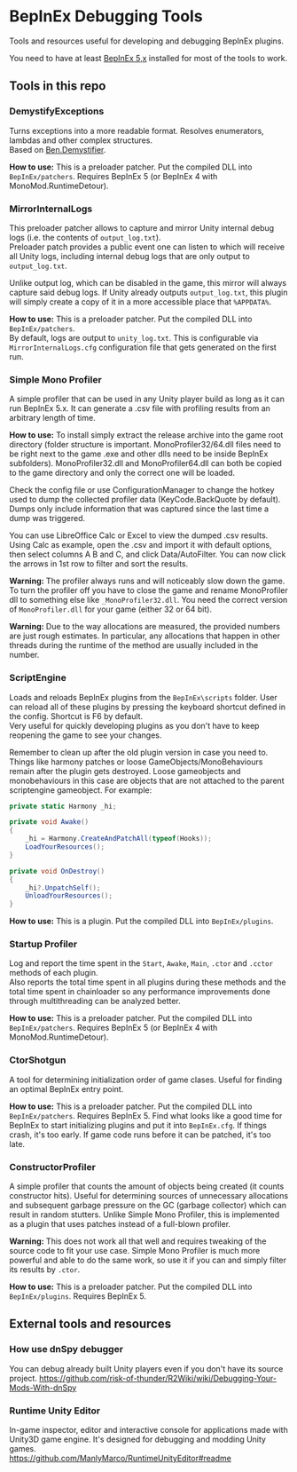 # BepInEx Debugging Tools
Tools and resources useful for developing and debugging BepInEx plugins.

You need to have at least [BepInEx 5,x](https://github.com/BepInEx/BepInEx) installed for most of the tools to work.

## Tools in this repo

### DemystifyExceptions
Turns exceptions into a more readable format. Resolves enumerators, lambdas and other complex structures.  
Based on [Ben.Demystifier](https://github.com/benaadams/Ben.Demystifier).

**How to use:** This is a preloader patcher. Put the compiled DLL into `BepInEx/patchers`. Requires BepInEx 5 (or BepInEx 4 with MonoMod.RuntimeDetour).

### MirrorInternalLogs

This preloader patcher allows to capture and mirror Unity internal debug logs (i.e. the contents of `output_log.txt`).  
Preloader patch provides a public event one can listen to which will receive all Unity logs, including internal debug logs that are only output to `output_log.txt`.

Unlike output log, which can be disabled in the game, this mirror will always capture said debug logs. If Unity already outputs `output_log.txt`, 
this plugin will simply create a copy of it in a more accessible place that `%APPDATA%`.

**How to use:** This is a preloader patcher. Put the compiled DLL into `BepInEx/patchers`.  
By default, logs are output to `unity_log.txt`. This is configurable via `MirrorInternalLogs.cfg` configuration file that gets generated on the first run.

### Simple Mono Profiler
A simple profiler that can be used in any Unity player build as long as it can run BepInEx 5.x. It can generate a .csv file with profiling results from an arbitrary length of time.

**How to use:** To install simply extract the release archive into the game root directory (folder structure is important. MonoProfiler32/64.dll files need to be right next to the game .exe and other dlls need to be inside BepInEx subfolders). MonoProfiler32.dll and MonoProfiler64.dll can both be copied to the game directory and only the correct one will be loaded.

Check the config file or use ConfigurationManager to change the hotkey used to dump the collected profiler data (KeyCode.BackQuote by default). Dumps only include information that was captured since the last time a dump was triggered.

You can use LibreOffice Calc or Excel to view the dumped .csv results. Using Calc as example, open the .csv and import it with default options, then select columns A B and C, and click Data/AutoFilter. You can now click the arrows in 1st row to filter and sort the results.

**Warning:** The profiler always runs and will noticeably slow down the game. To turn the profiler off you have to close the game and rename MonoProfiler dll to something else like `_MonoProfiler32.dll`. You need the correct version of `MonoProfiler.dll` for your game (either 32 or 64 bit).

**Warning:** Due to the way allocations are measured, the provided numbers are just rough estimates. In particular, any allocations that happen in other threads during the runtime of the method are usually included in the number.

### ScriptEngine
Loads and reloads BepInEx plugins from the `BepInEx\scripts` folder. User can reload all of these plugins by pressing the keyboard shortcut defined in the config. Shortcut is F6 by default.  
Very useful for quickly developing plugins as you don't have to keep reopening the game to see your changes.

Remember to clean up after the old plugin version in case you need to. Things like harmony patches or loose GameObjects/MonoBehaviours remain after the plugin gets destroyed. Loose gameobjects and monobehaviours in this case are objects that are not attached to the parent scriptengine gameobject. For example:

```cs
private static Harmony _hi;

private void Awake()
{
    _hi = Harmony.CreateAndPatchAll(typeof(Hooks));
    LoadYourResources();
}

private void OnDestroy()
{
    _hi?.UnpatchSelf();
    UnloadYourResources();
}
```

**How to use:** This is a plugin. Put the compiled DLL into `BepInEx/plugins`.

### Startup Profiler
Log and report the time spent in the `Start`, `Awake`, `Main`, `.ctor` and `.cctor` methods of each plugin.  
Also reports the total time spent in all plugins during these methods and the total time spent in chainloader so any performance improvements done through multithreading can be analyzed better.

**How to use:** This is a preloader patcher. Put the compiled DLL into `BepInEx/patchers`. Requires BepInEx 5 (or BepInEx 4 with MonoMod.RuntimeDetour).

### CtorShotgun
A tool for determining initialization order of game clases. Useful for finding an optimal BepInEx entry point. 

**How to use:** This is a preloader patcher. Put the compiled DLL into `BepInEx/patchers`. Requires BepInEx 5. Find what looks like a good time for BepInEx to start initializing plugins and put it into `BepInEx.cfg`. If things crash, it's too early. If game code runs before it can be patched, it's too late.

### ConstructorProfiler
A simple profiler that counts the amount of objects being created (it counts constructor hits). Useful for determining sources of unnecessary allocations and subsequent garbage pressure on the GC (garbage collector) which can result in random stutters. Unlike Simple Mono Profiler, this is implemented as a plugin that uses patches instead of a full-blown profiler.

**Warning:** This does not work all that well and requires tweaking of the source code to fit your use case. Simple Mono Profiler is much more powerful and able to do the same work, so use it if you can and simply filter its results by `.ctor`.

**How to use:** This is a preloader patcher. Put the compiled DLL into `BepInEx/plugins`. Requires BepInEx 5.

## External tools and resources

### How use dnSpy debugger
You can debug already built Unity players even if you don't have its source project.
https://github.com/risk-of-thunder/R2Wiki/wiki/Debugging-Your-Mods-With-dnSpy

### Runtime Unity Editor
In-game inspector, editor and interactive console for applications made with Unity3D game engine. It's designed for debugging and modding Unity games.  
https://github.com/ManlyMarco/RuntimeUnityEditor#readme
